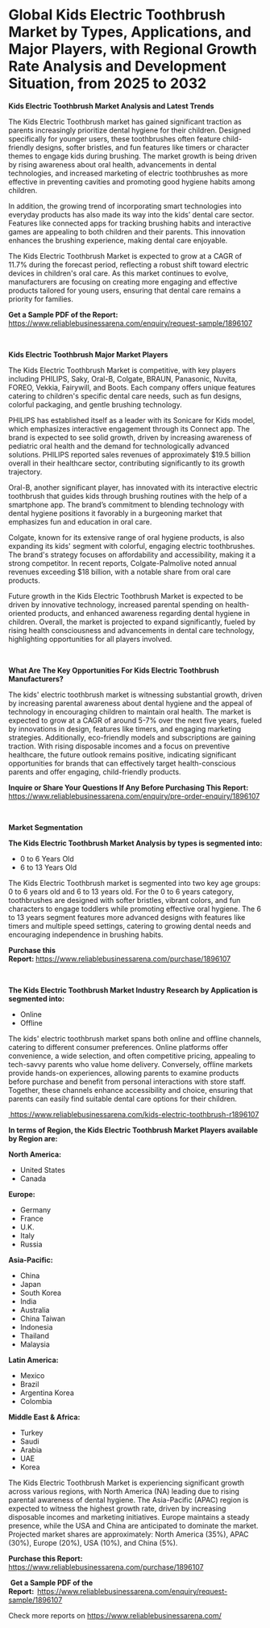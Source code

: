 <p><h1>Global Kids Electric Toothbrush Market by Types, Applications, and Major Players, with Regional Growth Rate Analysis and Development Situation, from 2025 to 2032</h1></p><p><strong>Kids Electric Toothbrush Market Analysis and Latest Trends</strong></p>
<p><p>The Kids Electric Toothbrush market has gained significant traction as parents increasingly prioritize dental hygiene for their children. Designed specifically for younger users, these toothbrushes often feature child-friendly designs, softer bristles, and fun features like timers or character themes to engage kids during brushing. The market growth is being driven by rising awareness about oral health, advancements in dental technologies, and increased marketing of electric toothbrushes as more effective in preventing cavities and promoting good hygiene habits among children.</p><p>In addition, the growing trend of incorporating smart technologies into everyday products has also made its way into the kids’ dental care sector. Features like connected apps for tracking brushing habits and interactive games are appealing to both children and their parents. This innovation enhances the brushing experience, making dental care enjoyable.</p><p>The Kids Electric Toothbrush Market is expected to grow at a CAGR of 11.7% during the forecast period, reflecting a robust shift toward electric devices in children's oral care. As this market continues to evolve, manufacturers are focusing on creating more engaging and effective products tailored for young users, ensuring that dental care remains a priority for families.</p></p>
<p><strong>Get a Sample PDF of the Report:&nbsp;</strong> <a href="https://www.reliablebusinessarena.com/enquiry/request-sample/1896107?utm_campaign=1420&utm_medium=2&utm_source=Github&utm_content=ia&utm_term=13012025&utm_id=kids-electric-toothbrush">https://www.reliablebusinessarena.com/enquiry/request-sample/1896107</a></p>
<p>&nbsp;</p>
<p><strong>Kids Electric Toothbrush Major Market Players</strong></p>
<p><p>The Kids Electric Toothbrush Market is competitive, with key players including PHILIPS, Saky, Oral-B, Colgate, BRAUN, Panasonic, Nuvita, FOREO, Vekkia, Fairywill, and Boots. Each company offers unique features catering to children's specific dental care needs, such as fun designs, colorful packaging, and gentle brushing technology.</p><p>PHILIPS has established itself as a leader with its Sonicare for Kids model, which emphasizes interactive engagement through its Connect app. The brand is expected to see solid growth, driven by increasing awareness of pediatric oral health and the demand for technologically advanced solutions. PHILIPS reported sales revenues of approximately $19.5 billion overall in their healthcare sector, contributing significantly to its growth trajectory.</p><p>Oral-B, another significant player, has innovated with its interactive electric toothbrush that guides kids through brushing routines with the help of a smartphone app. The brand’s commitment to blending technology with dental hygiene positions it favorably in a burgeoning market that emphasizes fun and education in oral care.</p><p>Colgate, known for its extensive range of oral hygiene products, is also expanding its kids' segment with colorful, engaging electric toothbrushes. The brand's strategy focuses on affordability and accessibility, making it a strong competitor. In recent reports, Colgate-Palmolive noted annual revenues exceeding $18 billion, with a notable share from oral care products. </p><p>Future growth in the Kids Electric Toothbrush Market is expected to be driven by innovative technology, increased parental spending on health-oriented products, and enhanced awareness regarding dental hygiene in children. Overall, the market is projected to expand significantly, fueled by rising health consciousness and advancements in dental care technology, highlighting opportunities for all players involved.</p></p>
<p>&nbsp;</p>
<p><strong>What Are The Key Opportunities For Kids Electric Toothbrush Manufacturers?</strong></p>
<p><p>The kids' electric toothbrush market is witnessing substantial growth, driven by increasing parental awareness about dental hygiene and the appeal of technology in encouraging children to maintain oral health. The market is expected to grow at a CAGR of around 5-7% over the next five years, fueled by innovations in design, features like timers, and engaging marketing strategies. Additionally, eco-friendly models and subscriptions are gaining traction. With rising disposable incomes and a focus on preventive healthcare, the future outlook remains positive, indicating significant opportunities for brands that can effectively target health-conscious parents and offer engaging, child-friendly products.</p></p>
<p><strong>Inquire or Share Your Questions If Any Before Purchasing This Report:</strong> <a href="https://www.reliablebusinessarena.com/enquiry/pre-order-enquiry/1896107?utm_campaign=1420&utm_medium=2&utm_source=Github&utm_content=ia&utm_term=13012025&utm_id=kids-electric-toothbrush">https://www.reliablebusinessarena.com/enquiry/pre-order-enquiry/1896107</a></p>
<p>&nbsp;</p>
<p><strong>Market Segmentation</strong></p>
<p><strong>The Kids Electric Toothbrush Market Analysis by types is segmented into:</strong></p>
<p><ul><li>0 to 6 Years Old</li><li>6 to 13 Years Old</li></ul></p>
<p><p>The Kids Electric Toothbrush market is segmented into two key age groups: 0 to 6 years old and 6 to 13 years old. For the 0 to 6 years category, toothbrushes are designed with softer bristles, vibrant colors, and fun characters to engage toddlers while promoting effective oral hygiene. The 6 to 13 years segment features more advanced designs with features like timers and multiple speed settings, catering to growing dental needs and encouraging independence in brushing habits.</p></p>
<p><strong>Purchase this Report:&nbsp;</strong><a href="https://www.reliablebusinessarena.com/purchase/1896107?utm_campaign=1420&utm_medium=2&utm_source=Github&utm_content=ia&utm_term=13012025&utm_id=kids-electric-toothbrush">https://www.reliablebusinessarena.com/purchase/1896107</a></p>
<p>&nbsp;</p>
<p><strong>The Kids Electric Toothbrush Market Industry Research by Application is segmented into:</strong></p>
<p><ul><li>Online</li><li>Offline</li></ul></p>
<p><p>The kids' electric toothbrush market spans both online and offline channels, catering to different consumer preferences. Online platforms offer convenience, a wide selection, and often competitive pricing, appealing to tech-savvy parents who value home delivery. Conversely, offline markets provide hands-on experiences, allowing parents to examine products before purchase and benefit from personal interactions with store staff. Together, these channels enhance accessibility and choice, ensuring that parents can easily find suitable dental care options for their children.</p></p>
<p><a href="https://www.reliablebusinessarena.com/kids-electric-toothbrush-r1896107?utm_campaign=1420&utm_medium=2&utm_source=Github&utm_content=ia&utm_term=13012025&utm_id=kids-electric-toothbrush">&nbsp;https://www.reliablebusinessarena.com/kids-electric-toothbrush-r1896107</a></p>
<p><strong>In terms of Region, the Kids Electric Toothbrush Market Players available by Region are:</strong></p>
<p>
    <p> <strong> North America: </strong>
        <ul>
            <li>United States</li>
            <li>Canada</li>
        </ul>
        </p> 
    <p> <strong> Europe: </strong>
        <ul>
            <li>Germany</li>
            <li>France</li>
            <li>U.K.</li>
            <li>Italy</li>
            <li>Russia</li>
        </ul>
        </p> 
    <p> <strong> Asia-Pacific: </strong>
        <ul>
            <li>China</li>
            <li>Japan</li>
            <li>South Korea</li>
            <li>India</li>
            <li>Australia</li>
            <li>China Taiwan</li>
            <li>Indonesia</li>
            <li>Thailand</li>
            <li>Malaysia</li>
        </ul>
        </p> 
    <p> <strong> Latin America: </strong>
        <ul>
            <li>Mexico</li>
            <li>Brazil</li>
            <li>Argentina Korea</li>
            <li>Colombia</li>
        </ul>
        </p> 
    <p> <strong> Middle East & Africa: </strong>
        <ul>
            <li>Turkey</li>
            <li>Saudi</li>
            <li>Arabia</li>
            <li>UAE</li>
            <li>Korea</li>
        </ul>
    </p>
    </p>
<p><p>The Kids Electric Toothbrush Market is experiencing significant growth across various regions, with North America (NA) leading due to rising parental awareness of dental hygiene. The Asia-Pacific (APAC) region is expected to witness the highest growth rate, driven by increasing disposable incomes and marketing initiatives. Europe maintains a steady presence, while the USA and China are anticipated to dominate the market. Projected market shares are approximately: North America (35%), APAC (30%), Europe (20%), USA (10%), and China (5%).</p></p>
<p><strong>Purchase this Report: </strong><a href="https://www.reliablebusinessarena.com/purchase/1896107?utm_campaign=1420&utm_medium=2&utm_source=Github&utm_content=ia&utm_term=13012025&utm_id=kids-electric-toothbrush">https://www.reliablebusinessarena.com/purchase/1896107</a></p>
<p>&nbsp;<strong>Get a Sample PDF of the Report:&nbsp;&nbsp;</strong><a href="https://www.reliablebusinessarena.com/enquiry/request-sample/1896107?utm_campaign=1420&utm_medium=2&utm_source=Github&utm_content=ia&utm_term=13012025&utm_id=kids-electric-toothbrush">https://www.reliablebusinessarena.com/enquiry/request-sample/1896107</a></p>
<p><strong></strong></p>
<p>Check more reports on <a href="https://www.reliablebusinessarena.com/?utm_campaign=1420&utm_medium=2&utm_source=Github&utm_content=ia&utm_term=13012025&utm_id=kids-electric-toothbrush">https://www.reliablebusinessarena.com/</a></p>